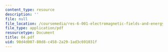 ```yaml
---
content_type: resource
description: ''
file: null
file_location: /coursemedia/res-6-001-electromagnetic-fields-and-energy-spring-2008/90d4d00780d8c4582a291ad3c691031f_04.pdf
file_type: application/pdf
resourcetype: Document
title: 04.pdf
uid: 90d4d007-80d8-c458-2a29-1ad3c691031f
---
```

